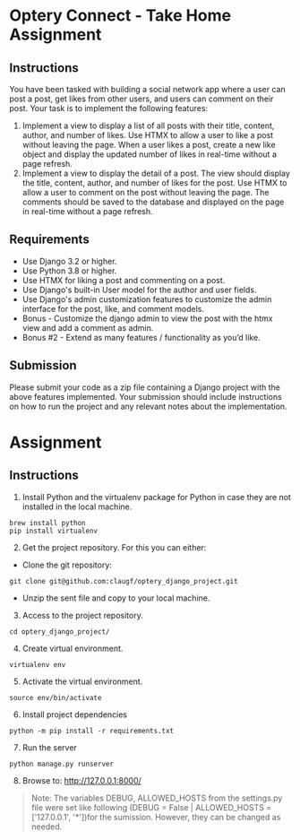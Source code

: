 # Optery Connect - Take Home Assignment
## Instructions
You have been tasked with building a social network app where a user can post a post, get likes from other users, and users can comment on their post. Your task is to implement the following features:
1. Implement a view to display a list of all posts with their title, content, author, and number of likes. Use HTMX to allow a user to like a post without leaving the page. When a user likes a post, create a new like object and display the updated number of likes in real-time without a page refresh.
2. Implement a view to display the detail of a post. The view should display the title, content, author, and number of likes for the post. Use HTMX to allow a user to comment on the post without leaving the page. The comments should be saved to the database and displayed on the page in real-time without a page refresh.
## Requirements
- Use Django 3.2 or higher.
- Use Python 3.8 or higher.
- Use HTMX for liking a post and commenting on a post.
- Use Django's built-in User model for the author and user fields.
- Use Django's admin customization features to customize the admin interface for the post, like, and comment models.
- Bonus - Customize the django admin to view the post with the htmx view and add a comment as admin.
- Bonus #2 - Extend as many features / functionality as you’d like.
## Submission
Please submit your code as a zip file containing a Django project with the above features implemented. Your submission should include instructions on how to run the project and any relevant notes about the implementation.

# Assignment
## Instructions
1. Install Python and the virtualenv package for Python in case they are not installed in the local machine.
```
brew install python
pip install virtualenv
```
2. Get the project repository. For this you can either:
- Clone the git repository: 
```
git clone git@github.com:claugf/optery_django_project.git
```
- Unzip the sent file and copy to your local machine.
3. Access to the project repository.
```
cd optery_django_project/
```
4. Create virtual environment.
```
virtualenv env
```
5. Activate the virtual environment.
```
source env/bin/activate
```
6. Install project dependencies
```
python -m pip install -r requirements.txt 
```
7. Run the server
```
python manage.py runserver
```
8. Browse to: http://127.0.0.1:8000/

>Note:
The variables DEBUG, ALLOWED_HOSTS from the settings.py file were set like following (DEBUG = False | ALLOWED_HOSTS = ['127.0.0.1', '*'])for the sumission. However, they can be changed as needed.
